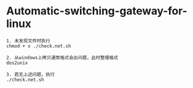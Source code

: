 # Automatic-switching-gateway-for-linux
```
1. 未发现文件时执行 
chmod + x ./check.net.sh

2. 从windows上拷贝通常格式会出问题，此时整理格式
dos2unix
  
3. 若无上述问题，执行
./check.net.sh
```
